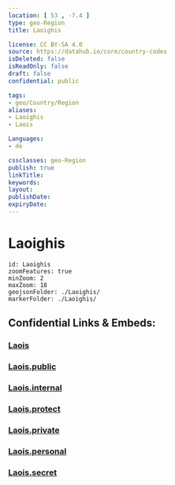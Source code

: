 ```yaml
---
location: [ 53 , -7.4 ] 
type: geo-Region
title: Laoighis

license: CC BY-SA 4.0
source: https://datahub.io/core/country-codes
isDeleted: false
isReadOnly: false
draft: false
confidential: public

tags:
- geo/Country/Region
aliases:
- Laoighis
- Laois

Languages:
- de

cssclasses: geo-Region
publish: true
linkTitle: 
keywords: 
layout: 
publishDate: 
expiryDate: 
---
```


# Laoighis

```leaflet
id: Laoighis
zoomFeatures: true 
minZoom: 2 
maxZoom: 18
geojsonFolder: ./Laoighis/
markerFolder: ./Laoighis/
```


## Confidential Links & Embeds: 

### [Laois](/_Standards/Earth/Continent/Europe/Europe~North/Ireland/Ireland,Provinces/Leinster/Laois.md) 

### [Laois.public](/_public/Earth/Continent/Europe/Europe~North/Ireland/Ireland,Provinces/Leinster/Laois.public.md) 

### [Laois.internal](/_internal/Earth/Continent/Europe/Europe~North/Ireland/Ireland,Provinces/Leinster/Laois.internal.md) 

### [Laois.protect](/_protect/Earth/Continent/Europe/Europe~North/Ireland/Ireland,Provinces/Leinster/Laois.protect.md) 

### [Laois.private](/_private/Earth/Continent/Europe/Europe~North/Ireland/Ireland,Provinces/Leinster/Laois.private.md) 

### [Laois.personal](/_personal/Earth/Continent/Europe/Europe~North/Ireland/Ireland,Provinces/Leinster/Laois.personal.md) 

### [Laois.secret](/_secret/Earth/Continent/Europe/Europe~North/Ireland/Ireland,Provinces/Leinster/Laois.secret.md)

